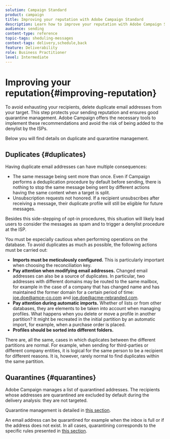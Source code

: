 ```yaml
---
solution: Campaign Standard
product: campaign
title: Improving your reputation with Adobe Campaign Standard
description: Learn how to improve your reputation with Adobe Campaign Standard by managing duplicate email addresses and quarantines.
audience: sending
content-type: reference
topic-tags: sheduling-messages
context-tags: delivery,schedule,back
feature: Deliverability
role: Business Practitioner
level: Intermediate
---
```


# Improving your reputation{#improving-reputation}

To avoid exhausting your recipients, delete duplicate email addresses from your target. This step protects your sending reputation and ensures good quarantine management. Adobe Campaign offers the necessary tools to implement these recommendations and avoid the risk of being added to the denylist by the ISPs.

Below you will find details on duplicate and quarantine management.

## Duplicates {#duplicates}

Having duplicate email addresses can have multiple consequences:
* The same message being sent more than once. Even if Campaign performs a deduplication procedure by default before sending, there is nothing to stop the same message being sent by different actions having the same content when a target is split.
* Unsubscription requests not honored. If a recipient unsubscribes after receiving a message, their duplicate profile will still be eligible for future messages.

Besides this side-stepping of opt-in procedures, this situation will likely lead users to consider the messages as spam and to trigger a denylist procedure at the ISP.

You must be especially cautious when performing operations on the database. To avoid duplicates as much as possible, the following actions must be carried out:
* **Imports must be meticulously configured.** This is particularly important when choosing the reconciliation key.
* **Pay attention when modifying email addresses.** Changed email addresses can also be a source of duplicates. In particular, two addresses with different domains may be routed to the same mailbox, for example in the case of a company that has changed name and has maintained the former domain for a certain period of time: joe.doe@amce-co.com and joe.doe@acme-rebranded.com.
* **Pay attention during automatic imports.** Whether of lists or from other databases, they are elements to be taken into account when managing profiles. What happens when you delete or move a profile in another partition? It might be recreated in the initial partition by an automatic import, for example, when a purchase order is placed.
* **Profiles should be sorted into different folders.**

There are, all the same, cases in which duplicates between the different partitions are normal. For example, when sending for third-parties or different company entities, it is logical for the same person to be a recipient for different reasons. It is, however, rarely normal to find duplicates within the same partition.

## Quarantines {#quarantines}

Adobe Campaign manages a list of quarantined addresses. The recipients whose addresses are quarantined are excluded by default during the delivery analysis: they are not targeted.

Quarantine management is detailed in [this section](../../sending/using/understanding-quarantine-management.md).

An email address can be quarantined for example when the inbox is full or if the address does not exist. In all cases, quarantining corresponds to the specific rules presented in [this section](../../sending/using/understanding-quarantine-management.md#conditions-for-sending-an-address-to-quarantine).
